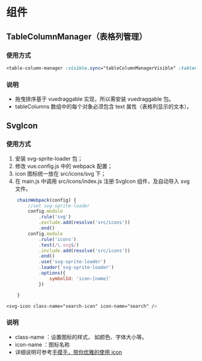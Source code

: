 # 组件

## TableColumnManager（表格列管理）

### 使用方式

```css
<table-column-manager :visible.sync="tableColumnManagerVisible" :tableColumns.sync="tableColumns" />
```

### 说明

- 拖曳排序基于 vuedraggable 实现，所以需安装 vuedraggable 包。
- tableColumns 数组中的每个对象必须包含 text 属性（表格列显示的文本）。

## SvgIcon

### 使用方式

1. 安装 svg-sprite-loader 包；
2. 修改 vue.config.js 中的 webpack 配置；
3. icon 图标统一放在 src/icons/svg 下；
4. 在 main.js 中调用 src/icons/index.js 注册 SvgIcon 组件，及自动导入 svg 文件。

```js
    chainWebpack(config) {
        //set svg-sprite-loader
        config.module
            .rule('svg')
            .exclude.add(resolve('src/icons'))
            .end()
        config.module
            .rule('icons')
            .test(/\.svg$/)
            .include.add(resolve('src/icons'))
            .end()
            .use('svg-sprite-loader')
            .loader('svg-sprite-loader')
            .options({
                symbolId: 'icon-[name]'
            })

    }
```

```css
<svg-icon class-name="search-icon" icon-name="search" />
```

### 说明

- class-name ：设置图标的样式， 如颜色、字体大小等。
- icon-name ：图标名称
- 详细说明可参考[手摸手，带你优雅的使用 icon](https://juejin.im/post/59bb864b5188257e7a427c09)
